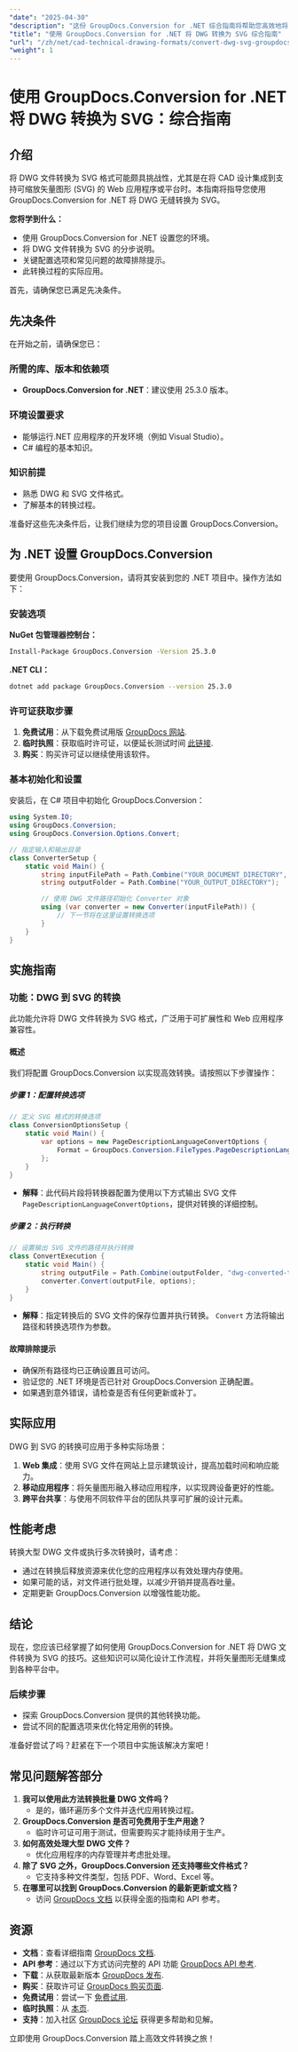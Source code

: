 ```yaml
---
"date": "2025-04-30"
"description": "这份 GroupDocs.Conversion for .NET 综合指南将帮助您高效地将 DWG 文件转换为 SVG。非常适合设计师和开发者。"
"title": "使用 GroupDocs.Conversion for .NET 将 DWG 转换为 SVG 综合指南"
"url": "/zh/net/cad-technical-drawing-formats/convert-dwg-svg-groupdocs-conversion-net/"
"weight": 1
---
```


# 使用 GroupDocs.Conversion for .NET 将 DWG 转换为 SVG：综合指南

## 介绍

将 DWG 文件转换为 SVG 格式可能颇具挑战性，尤其是在将 CAD 设计集成到支持可缩放矢量图形 (SVG) 的 Web 应用程序或平台时。本指南将指导您使用 GroupDocs.Conversion for .NET 将 DWG 无缝转换为 SVG。

**您将学到什么：**
- 使用 GroupDocs.Conversion for .NET 设置您的环境。
- 将 DWG 文件转换为 SVG 的分步说明。
- 关键配置选项和常见问题的故障排除提示。
- 此转换过程的实际应用。

首先，请确保您已满足先决条件。

## 先决条件

在开始之前，请确保您已：

### 所需的库、版本和依赖项
- **GroupDocs.Conversion for .NET**：建议使用 25.3.0 版本。

### 环境设置要求
- 能够运行.NET 应用程序的开发环境（例如 Visual Studio）。
- C# 编程的基本知识。

### 知识前提
- 熟悉 DWG 和 SVG 文件格式。
- 了解基本的转换过程。

准备好这些先决条件后，让我们继续为您的项目设置 GroupDocs.Conversion。

## 为 .NET 设置 GroupDocs.Conversion

要使用 GroupDocs.Conversion，请将其安装到您的 .NET 项目中。操作方法如下：

### 安装选项

**NuGet 包管理器控制台：**
```bash
Install-Package GroupDocs.Conversion -Version 25.3.0
```

**.NET CLI：**
```bash
dotnet add package GroupDocs.Conversion --version 25.3.0
```

### 许可证获取步骤
1. **免费试用**：从下载免费试用版 [GroupDocs 网站](https://releases。groupdocs.com/conversion/net/).
2. **临时执照**：获取临时许可证，以便延长测试时间 [此链接](https://purchase。groupdocs.com/temporary-license/).
3. **购买**：购买许可证以继续使用该软件。

### 基本初始化和设置

安装后，在 C# 项目中初始化 GroupDocs.Conversion：

```csharp
using System.IO;
using GroupDocs.Conversion;
using GroupDocs.Conversion.Options.Convert;

// 指定输入和输出目录
class ConverterSetup {
    static void Main() {
        string inputFilePath = Path.Combine("YOUR_DOCUMENT_DIRECTORY", "sample.dwg");
        string outputFolder = Path.Combine("YOUR_OUTPUT_DIRECTORY");

        // 使用 DWG 文件路径初始化 Converter 对象
        using (var converter = new Converter(inputFilePath)) {
            // 下一节将在这里设置转换选项
        }
    }
}
```

## 实施指南

### 功能：DWG 到 SVG 的转换

此功能允许将 DWG 文件转换为 SVG 格式，广泛用于可扩展性和 Web 应用程序兼容性。

#### 概述
我们将配置 GroupDocs.Conversion 以实现高效转换。请按照以下步骤操作：

##### 步骤 1：配置转换选项
```csharp
// 定义 SVG 格式的转换选项
class ConversionOptionsSetup {
    static void Main() {
        var options = new PageDescriptionLanguageConvertOptions {
            Format = GroupDocs.Conversion.FileTypes.PageDescriptionLanguageFileType.Svg
        };
    }
}
```
- **解释**：此代码片段将转换器配置为使用以下方式输出 SVG 文件 `PageDescriptionLanguageConvertOptions`，提供对转换的详细控制。

##### 步骤 2：执行转换
```csharp
// 设置输出 SVG 文件的路径并执行转换
class ConvertExecution {
    static void Main() {
        string outputFile = Path.Combine(outputFolder, "dwg-converted-to.svg");
        converter.Convert(outputFile, options);
    }
}
```
- **解释**：指定转换后的 SVG 文件的保存位置并执行转换。 `Convert` 方法将输出路径和转换选项作为参数。

#### 故障排除提示
- 确保所有路径均已正确设置且可访问。
- 验证您的 .NET 环境是否已针对 GroupDocs.Conversion 正确配置。
- 如果遇到意外错误，请检查是否有任何更新或补丁。

## 实际应用

DWG 到 SVG 的转换可应用于多种实际场景：
1. **Web 集成**：使用 SVG 文件在网站上显示建筑设计，提高加载时间和响应能力。
2. **移动应用程序**：将矢量图形融入移动应用程序，以实现跨设备更好的性能。
3. **跨平台共享**：与使用不同软件平台的团队共享可扩展的设计元素。

## 性能考虑

转换大型 DWG 文件或执行多次转换时，请考虑：
- 通过在转换后释放资源来优化您的应用程序以有效处理内存使用。
- 如果可能的话，对文件进行批处理，以减少开销并提高吞吐量。
- 定期更新 GroupDocs.Conversion 以增强性能功能。

## 结论

现在，您应该已经掌握了如何使用 GroupDocs.Conversion for .NET 将 DWG 文件转换为 SVG 的技巧。这些知识可以简化设计工作流程，并将矢量图形无缝集成到各种平台中。

### 后续步骤
- 探索 GroupDocs.Conversion 提供的其他转换功能。
- 尝试不同的配置选项来优化特定用例的转换。

准备好尝试了吗？赶紧在下一个项目中实施该解决方案吧！

## 常见问题解答部分

1. **我可以使用此方法转换批量 DWG 文件吗？**
   - 是的，循环遍历多个文件并迭代应用转换过程。
2. **GroupDocs.Conversion 是否可免费用于生产用途？**
   - 临时许可证可用于测试，但需要购买才能持续用于生产。
3. **如何高效处理大型 DWG 文件？**
   - 优化应用程序的内存管理并考虑批处理。
4. **除了 SVG 之外，GroupDocs.Conversion 还支持哪些文件格式？**
   - 它支持多种文件类型，包括 PDF、Word、Excel 等。
5. **在哪里可以找到 GroupDocs.Conversion 的最新更新或文档？**
   - 访问 [GroupDocs 文档](https://docs.groupdocs.com/conversion/net/) 以获得全面的指南和 API 参考。

## 资源
- **文档**：查看详细指南 [GroupDocs 文档](https://docs。groupdocs.com/conversion/net/).
- **API 参考**：通过以下方式访问完整的 API 功能 [GroupDocs API 参考](https://reference。groupdocs.com/conversion/net/).
- **下载**：从获取最新版本 [GroupDocs 发布](https://releases。groupdocs.com/conversion/net/).
- **购买**：获取许可证 [GroupDocs 购买页面](https://purchase。groupdocs.com/buy).
- **免费试用**：尝试一下 [免费试用](https://releases。groupdocs.com/conversion/net/).
- **临时执照**：从 [本页](https://purchase。groupdocs.com/temporary-license/).
- **支持**：加入社区 [GroupDocs 论坛](https://forum.groupdocs.com/c/conversion/10) 获得更多帮助和见解。 

立即使用 GroupDocs.Conversion 踏上高效文件转换之旅！
